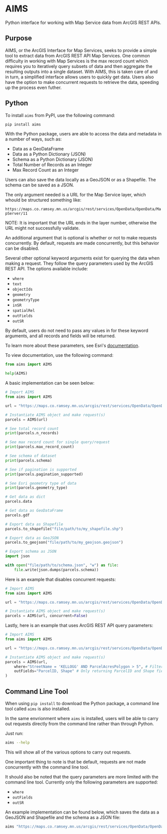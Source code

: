 # AIMS

Python interface for working with Map Service data from ArcGIS REST APIs.

## Purpose

AIMS, or the ArcGIS Interface for Map Services, seeks to provide a simple tool to extract data from ArcGIS REST API Map Services. One common difficulty in working with Map Services is the max record count which requires you to iteratively query subsets of data and then aggregate the resulting outputs into a single dataset. With AIMS, this is taken care of and in turn, a simplified interface allows users to quickly get data. Users also have the option to make concurrent requests to retrieve the data, speeding up the process even futher.

## Python

To install `aims` from PyPI, use the following command:

```python
pip install aims
```

With the Python package, users are able to access the data and metadata in a number of ways, such as:

- Data as a GeoDataFrame
- Data as a Python Dictionary (JSON)
- Schema as a Python Dictionary (JSON)
- Total Number of Records as an Integer
- Max Record Count as an Integer

Users can also save the data locally as a GeoJSON or as a Shapefile. The schema can be saved as a JSON.

The only argument needed is a URL for the Map Service layer, which whould be structured something like:

`https://maps.co.ramsey.mn.us/arcgis/rest/services/OpenData/OpenData/MapServer/11`

NOTE: It is important that the URL ends in the layer number, otherwise the URL might not successfully validate.

An additional argument that is optional is whether or not to make requests concurrently. By default, requests are made concurrently, but this behavior can be disabled.

Several other optional keyword arguments exist for querying the data when making a request. They follow the query parameters used by the ArcGIS REST API. The options available include:

- `where`
- `text`
- `objectIds`
- `geometry`
- `geometryType`
- `inSR`
- `spatialRel`
- `outFields`
- `outSR`

By default, users do not need to pass any values in for these keyword arguments, and all records and fields will be returned.

To learn more about these parameters, see Esri's [documentation](https://developers.arcgis.com/rest/services-reference/enterprise/query-map-service-layer-.htm).

To view documentation, use the following command:

```python
from aims import AIMS

help(AIMS)
```

A basic implementation can be seen below:

```python
# Import AIMS
from aims import AIMS

url = "https://maps.co.ramsey.mn.us/arcgis/rest/services/OpenData/OpenData/MapServer/11"

# Instantiate AIMS object and make request(s)
parcels = AIMS(url)

# See total record count
print(parcels.n_records)

# See max record count for single query/request
print(parcels.max_record_count)

# See schema of dataset
print(parcels.schema)

# See if pagination is supported
print(parcels.pagination_supported)

# See Esri geometry type of data
print(parcels.geometry_type)

# Get data as dict
parcels.data

# Get data as GeoDataFrame
parcels.gdf

# Export data as Shapefile
parcels.to_shapefile("file/path/to/my_shapefile.shp")

# Export data as GeoJSON
parcels.to_geojson("file/path/to/my_geojson.geojson")

# Export schema as JSON
import json

with open("file/path/to/schema.json", "w") as file:
    file.write(json.dumps(parcels.schema))
```

Here is an example that disables concurrent requests:

```python
# Import AIMS
from aims import AIMS

url = "https://maps.co.ramsey.mn.us/arcgis/rest/services/OpenData/OpenData/MapServer/11"

# Instantiate AIMS object and make request(s)
parcels = AIMS(url, concurrent=False)
```

Lastly, here is an example that uses ArcGIS REST API query parameters:

```python
# Import AIMS
from aims import AIMS

url = "https://maps.co.ramsey.mn.us/arcgis/rest/services/OpenData/OpenData/MapServer/11"

# Instantiate AIMS object and make request(s)
parcels = AIMS(url,
    where="StreetName = 'KELLOGG' AND ParcelAcresPolygon > 5", # Filtering to road and lot size
    outFields="ParcelID, Shape" # Only returning ParcelID and Shape fields
)
```

## Command Line Tool

When using `pip install` to download the Python package, a command line tool called `aims` is also installed.

In the same envrionment where `aims` is installed, users will be able to carry out requests directly from the command line rather than through Python.

Just run:

```bash
aims --help
```

This will show all of the various options to carry out requests.

One important thing to note is that be default, requests are not made concurrently with the command line tool.

It should also be noted that the query parameters are more limited with the command line tool. Currently only the following parameters are supported:

- `where`
- `outFields`
- `outSR`

An example implementation can be found below, which saves the data as a GeoJSON and Shapefile and the schema as a JSON file:

```bash
aims "https://maps.co.ramsey.mn.us/arcgis/rest/services/OpenData/OpenData/MapServer/11" -c -gjs my_output.geojson -shp my_output.shp -sc my_schema.json
```
